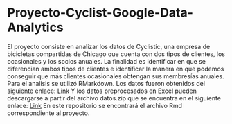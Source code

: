 # Proyecto-Cyclist-Google-Data-Analytics

El proyecto consiste en analizar los datos de Cyclistic, una empresa de bicicletas compartidas de Chicago que cuenta con dos tipos de clientes, los ocasionales y los socios anuales. La finalidad es identificar en que se diferencian ambos tipos de clientes e identificar la manera en que podemos conseguir que más clientes ocasionales obtengan sus membresías anuales. Para el analisis se utilizó RMarkdown.
Los datos fueron obtenidos del siguiente enlace: [Link](https://divvy-tripdata.s3.amazonaws.com/index.html)
Y los datos preprocesados en Excel pueden descargarse a partir del archivo datos.zip que se encuentra en el siguiente enlace: [Link](https://drive.google.com/file/d/1w4N8Tfk07iyKlYbwqsUtmLKSH5yJJO07/view?usp=share_link)
En este repositorio se encontrará el archivo Rmd correspondiente al proyecto.

